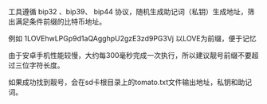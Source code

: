 工具遵循 bip32 、bip39、 bip44 协议，随机生成助记词（私钥）生成地址，筛出满足条件前缀的比特币地址。

例如 1LOVEhwLPGp9d1aQAgghpU2gzE3zd9PG3Vj 以LOVE为前缀，便于记忆

由于安卓手机性能较慢，大约每300毫秒完成一次执行，所以建议靓号前缀不要超过三位字符长度。

如果成功找到靓号，会在sd卡根目录上的tomato.txt文件输出地址，私钥和助记词。
